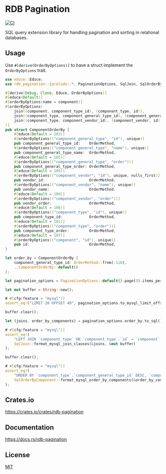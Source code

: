 RDB Pagination
====================

[![CI](https://github.com/magiclen/rdb-pagination/actions/workflows/ci.yml/badge.svg)](https://github.com/magiclen/rdb-pagination/actions/workflows/ci.yml)

SQL query extension library for handling pagination and sorting in relational databases.

## Usage

Use `#[derive(OrderByOptions)]` to have a struct implement the `OrderByOptions` trait.

```rust
use educe::Educe;
use rdb_pagination::{prelude::*, PaginationOptions, SqlJoin, SqlOrderByComponent};

#[derive(Debug, Clone, Educe, OrderByOptions)]
#[educe(Default)]
#[orderByOptions(name = component)]
#[orderByOptions(
    join((component, component_type_id), (component_type, id)),
    join((component_type, component_general_type_id), (component_general_type, id)),
    join((component_type, component_vendor_id), (component_vendor, id)),
)]
pub struct ComponentOrderBy {
    #[educe(Default = 103)]
    #[orderByOptions(("component_general_type", "id"), unique)]
    pub component_general_type_id:    OrderMethod,
    #[orderByOptions(("component_general_type", "name"), unique)]
    pub component_general_type_name:  OrderMethod,
    #[educe(Default = 102)]
    #[orderByOptions(("component_general_type", "order"))]
    pub component_general_type_order: OrderMethod,
    #[educe(Default = 105)]
    #[orderByOptions(("component_vendor", "id"), unique, nulls_first)]
    pub vendor_id:                    OrderMethod,
    #[orderByOptions(("component_vendor", "name"), unique)]
    pub vendor_name:                  OrderMethod,
    #[educe(Default = 104)]
    #[orderByOptions(("component_vendor", "order"))]
    pub vendor_order:                 OrderMethod,
    #[educe(Default = 106)]
    #[orderByOptions(("component_type", "id"), unique)]
    pub component_type_id:            OrderMethod,
    #[educe(Default = 101)]
    #[orderByOptions(("component_type", "order"))]
    pub component_type_order:         OrderMethod,
    #[educe(Default = 107)]
    #[orderByOptions(("component", "id"), unique)]
    pub id:                           OrderMethod,
}

let order_by = ComponentOrderBy {
    component_general_type_id: OrderMethod::from(-1i8),
    ..ComponentOrderBy::default()
};

let pagination_options = PaginationOptions::default().page(3).items_per_page(20).order_by(order_by);

let mut buffer = String::new();

# #[cfg(feature = "mysql")]
assert_eq!("LIMIT 20 OFFSET 40", pagination_options.to_mysql_limit_offset(&mut buffer));

buffer.clear();

let (joins, order_by_components) = pagination_options.order_by.to_sql();

# #[cfg(feature = "mysql")]
assert_eq!(
    "LEFT JOIN `component_type` ON `component_type`.`id` = `component`.`component_type_id`\nLEFT JOIN `component_vendor` ON `component_vendor`.`id` = `component_type`.`component_vendor_id`",
    SqlJoin::format_mysql_join_clauses(&joins, &mut buffer)
);

buffer.clear();

# #[cfg(feature = "mysql")]
assert_eq!(
    "ORDER BY `component_type`.`component_general_type_id` DESC, `component_type`.`order` ASC, `component_vendor`.`order` ASC, `component_type`.`component_vendor_id` IS NOT NULL, `component_type`.`component_vendor_id` ASC, `component`.`component_type_id` ASC, `component`.`id` ASC",
    SqlOrderByComponent::format_mysql_order_by_components(&order_by_components, &mut buffer)
);
```

## Crates.io

https://crates.io/crates/rdb-pagination

## Documentation

https://docs.rs/rdb-pagination

## License

[MIT](LICENSE)